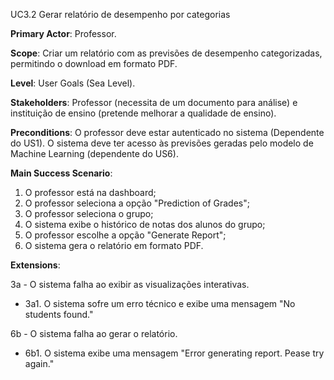 UC3.2 Gerar relatório de desempenho por categorias

**Primary Actor**: Professor.

**Scope**: Criar um relatório com as previsões de desempenho categorizadas, permitindo o download em formato PDF.

**Level**: User Goals (Sea Level).

**Stakeholders**: Professor (necessita de um documento para análise) e instituição de ensino (pretende melhorar a qualidade de ensino).

**Preconditions**: O professor deve estar autenticado no sistema (Dependente do US1). O sistema deve ter acesso às previsões geradas pelo modelo de Machine Learning (dependente do US6). 

**Main Success Scenario**:
1. O professor está na dashboard;
2. O professor seleciona a opção "Prediction of Grades";
3. O professor seleciona o grupo;
4. O sistema exibe o histórico de notas dos alunos do grupo;
5. O professor escolhe a opção "Generate Report";
6. O sistema gera o relatório em formato PDF.

**Extensions**:

3a - O sistema falha ao exibir as visualizações interativas.
- 3a1. O sistema sofre um erro técnico e exibe uma mensagem "No students found."

6b - O sistema falha ao gerar o relatório.
- 6b1. O sistema exibe uma mensagem "Error generating report. Pease try again."

